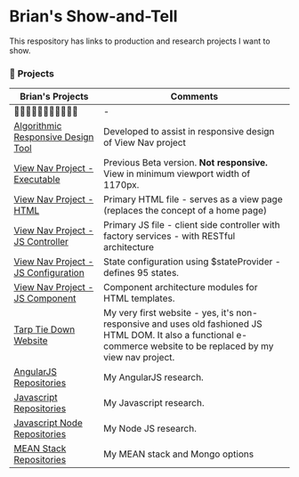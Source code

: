 # Brian's Show-and-Tell

This respository has links to production and research projects I want to show.

### :arrow_down_small: **Projects**
Brian's Projects | Comments
----------------------------------------------------------------------------|--------------------------------------------------------
:small_red_triangle_down::small_red_triangle_down::small_red_triangle_down::small_red_triangle_down::small_red_triangle_down::small_red_triangle_down::small_red_triangle_down::small_red_triangle_down::small_red_triangle_down::small_red_triangle_down::small_red_triangle_down: | -
[Algorithmic Responsive Design Tool](https://www.tarptiedown.com/response/response-tool.html) | Developed to assist in responsive design of View Nav project
[View Nav Project - Executable](https://www.tarptiedown.com/PHP-Test-Files/rb-page-Exp8/ttd-website-rb-page-index_Exp8.html#/view00) | Previous Beta version. **Not responsive.** View in minimum viewport width of 1170px.
[View Nav Project - HTML](https://github.com/BrianHCombes/Show-and-Tell/blob/master/View-Nav-Project/ttd-website-rb-page-index_Exp8.html) | Primary HTML file - serves as a view page (replaces the concept of a home page)
[View Nav Project - JS Controller](https://github.com/BrianHCombes/Show-and-Tell/blob/master/View-Nav-Project/ttd-website-rb-page-controller-client_Exp8.js) | Primary JS file - client side controller with factory services - with RESTful architecture
[View Nav Project - JS Configuration](https://github.com/BrianHCombes/Show-and-Tell/blob/master/View-Nav-Project/ttd-website-rb-page-config_Exp8.js) | State configuration using $stateProvider - defines 95 states.
[View Nav Project - JS Component](https://github.com/BrianHCombes/Show-and-Tell/blob/master/View-Nav-Project/ttd-website-rb-page-components10-19.js) | Component architecture modules for HTML templates.
[Tarp Tie Down Website](https://www.tarptiedown.com) | My very first website - yes, it's non-responsive and uses old fashioned JS HTML DOM. It also a functional e-commerce website to be replaced by my view nav project.
[AngularJS Repositories](https://github.com/BrianHCombes/SelfEd-Tutorials-AngularJS) | My AngularJS research.
[Javascript Repositories](https://github.com/BrianHCombes/SelfEd-Tutorials-Javascript) | My Javascript research.
[Javascript Node Repositories](https://github.com/BrianHCombes/SelfEd-Tutorials-NodeJS) | My Node JS research.
[MEAN Stack Repositories](https://github.com/BrianHCombes/Research-MEAN-Stack) | My MEAN stack and Mongo options


